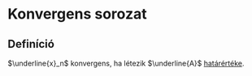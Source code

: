 # Konvergens sorozat

## Definíció

$\underline{x}_n$ konvergens, ha létezik $\underline{A}$ [határértéke](sorozat-hatarerteke.md).